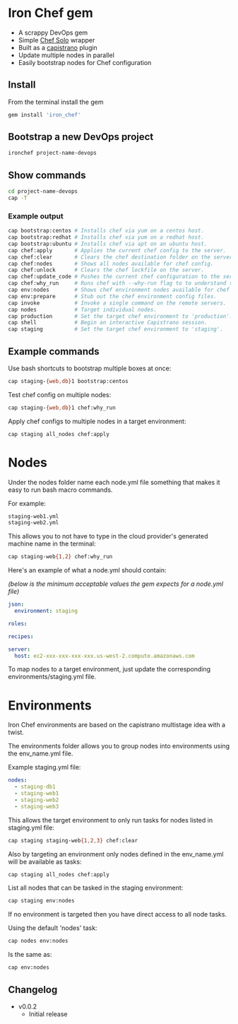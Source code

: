 # Iron Chef gem

  - A scrappy DevOps gem
  - Simple [Chef Solo](http://docs.opscode.com/chef_solo.html) wrapper
  - Built as a [capistrano](https://github.com/capistrano/capistrano) plugin
  - Update multiple nodes in parallel
  - Easily bootstrap nodes for Chef configuration

## Install

From the terminal install the gem

```sh
gem install 'iron_chef'
```

## Bootstrap a new DevOps project

```sh
ironchef project-name-devops
```

## Show commands

```sh
cd project-name-devops
cap -T
```

### Example output

```sh
cap bootstrap:centos # Installs chef via yum on a centos host.
cap bootstrap:redhat # Installs chef via yum on a redhat host.
cap bootstrap:ubuntu # Installs chef via apt on an ubuntu host.
cap chef:apply       # Applies the current chef config to the server.
cap chef:clear       # Clears the chef destination folder on the server.
cap chef:nodes       # Shows all nodes available for chef config.
cap chef:unlock      # Clears the chef lockfile on the server.
cap chef:update_code # Pushes the current chef configuration to the server.
cap chef:why_run     # Runs chef with --why-run flag to to understand the decisions it makes.
cap env:nodes        # Shows chef environment nodes available for chef apply config.
cap env:prepare      # Stub out the chef environment config files.
cap invoke           # Invoke a single command on the remote servers.
cap nodes            # Target individual nodes.
cap production       # Set the target chef environment to 'production'.
cap shell            # Begin an interactive Capistrano session.
cap staging          # Set the target chef environment to 'staging'.
```

## Example commands

Use bash shortcuts to bootstrap multiple boxes at once:

```sh
cap staging-{web,db}1 bootstrap:centos
```

Test chef config on multiple nodes:

```sh
cap staging-{web,db}1 chef:why_run
```

Apply chef configs to multiple nodes in a target environment:

```sh
cap staging all_nodes chef:apply
```

# Nodes

Under the nodes folder name each node.yml file something that makes it easy to run bash macro commands.

For example:

```sh
staging-web1.yml
staging-web2.yml
```

This allows you to not have to type in the cloud provider's generated machine name in the terminal:

```sh
cap staging-web{1,2} chef:why_run
```

Here's an example of what a node.yml should contain:

*(below is the minimum acceptable values the gem expects for a node.yml file)*

```yml
json:
  environment: staging

roles:

recipes:

server:
  host: ec2-xxx-xxx-xxx-xxx.us-west-2.compute.amazonaws.com
```

To map nodes to a target environment, just update the corresponding environments/staging.yml file.

# Environments

Iron Chef environments are based on the capistrano multistage idea with a twist.

The environments folder allows you to group nodes into environments using the env_name.yml file.

Example staging.yml file:

```yml
nodes:
  - staging-db1
  - staging-web1
  - staging-web2
  - staging-web3
```

This allows the target environment to only run tasks for nodes listed in staging.yml file:

```sh
cap staging staging-web{1,2,3} chef:clear
```

Also by targeting an environment only nodes defined in the env_name.yml will be available as tasks:

```sh
cap staging all_nodes chef:apply
```

List all nodes that can be tasked in the staging environment:

```sh
cap staging env:nodes
```

If no environment is targeted then you have direct access to all node tasks.

Using the default 'nodes' task:

```sh
cap nodes env:nodes
```

Is the same as:

```sh
cap env:nodes
```

## Changelog
  - v0.0.2
    * Initial release